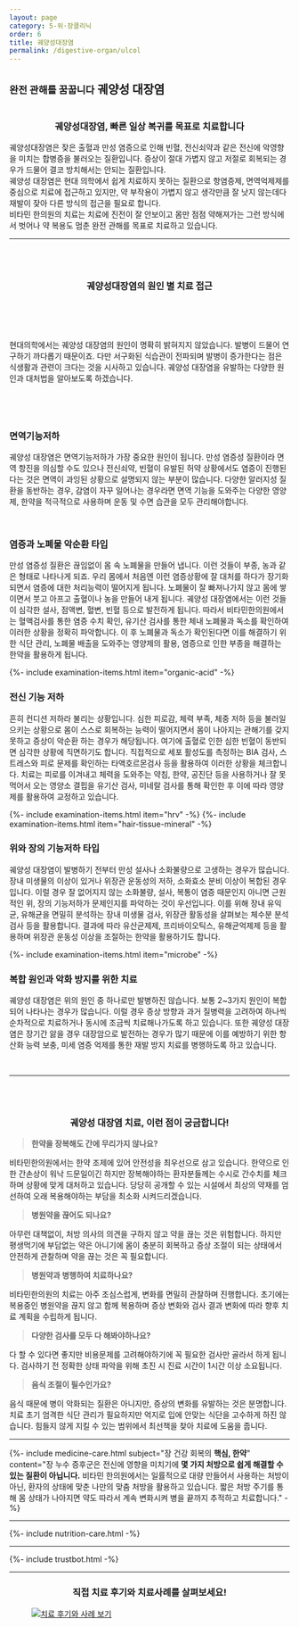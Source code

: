 ```yaml
---
layout: page
category: 5-위·장클리닉
order: 6
title: 궤양성대장염 
permalink: /digestive-organ/ulcol
---
```


<h2 class="content-heading">
  <small>완전 관해를 꿈꿉니다</small>
  <strong>궤양성 대장염</strong>
</h2>

<figure>
  <img src="/assets/20190731_03.jpg" alt="">
</figure>

<h3 style="text-align:center">궤양성대장염, 빠른 일상 복귀를 목표로 치료합니다</h3>
<p>궤양성대장염은 잦은 출혈과 만성 염증으로 인해 빈혈, 전신쇠약과 같은 전신에 악영향을 미치는 합병증을 불러오는 질환입니다. 증상이 절대 가볍지 않고 저절로 회복되는 경우가 드물어 결코 방치해서는 안되는 질환입니다.<br>
궤양성 대장염은 현대 의학에서 쉽게 치료하지 못하는 질환으로 항염증제, 면역억제제를 중심으로 치료에 접근하고 있지만, 약 부작용이 가볍지 않고 생각만큼 잘 낫지 않는데다 재발이 잦아 다른 방식의 접근을 필요로 합니다.<br>
비타민 한의원의 치료는 치료에 진전이 잘 안보이고 몸만 점점 약해져가는 그런 방식에서 벗어나 약 복용도 멈춘 완전 관해를 목표로 치료하고 있습니다.<br>
</p>

<hr>

<br><br>
<h3 style="text-align:center">궤양성대장염의 <strong>원인 별 치료 접근</strong></h3>
<br>
<figure style="position:relative; margin:25px">
  <img src="/assets/20190731_01.jpg" alt="">
</figure>
<h3></h3>
<p>현대의학에서는 궤양성 대장염의 원인이 명확히 밝혀지지 않았습니다. 발병이 드물어 연구하기 까다롭기 때문이죠. 다만 서구화된 식습관이 전파되며 발병이 증가한다는 점은 식생활과 관련이 크다는 것을 시사하고 있습니다. 궤양성 대장염을 유발하는 다양한 원인과 대처법을 알아보도록 하겠습니다.</p>
<br>
<figure style="position:relative; margin:25px">
  <img src="/assets/20190731_02.jpg" alt="">
</figure>
<h3><strong>면역기능저하</strong></h3>
<p>궤양성 대장염은 면역기능저하가 가장 중요한 원인이 됩니다. 만성 염증성 질환이라 면역 항진을 의심할 수도 있으나 전신쇠약, 빈혈이 유발된 허약 상황에서도 염증이 진행된다는 것은 면역이 과잉된 상황으로 설명되지 않는 부분이 많습니다. 다양한 알러지성 질환을 동반하는 경우, 감염이 자꾸 일어나는 경우라면 면역 기능을 도와주는 다양한 영양제, 한약을 적극적으로 사용하며 운동 및 수면 습관을 모두 관리해야합니다.</p><br>
<h3><strong>염증과 노폐물 악순환 타입</strong></h3>
<p>만성 염증성 질환은 끊임없이 몸 속 노폐물을 만들어 냅니다. 이런 것들이 부종, 농과 같은 형태로 나타나게 되죠. 우리 몸에서 처음엔 이런 염증상황에 잘 대처를 하다가 장기화되면서 염증에 대한 처리능력이 떨어지게 됩니다. 노폐물이 잘 빠져나가지 않고 몸에 쌓이면서 붓고 아프고 출혈이나 농을 만들어 내게 됩니다. 궤양성 대장염에서는 이런 것들이 심각한 설사, 점액변, 혈변, 빈혈 등으로 발전하게 됩니다. 따라서 비타민한의원에서는 혈액검사를 통한 염증 수치 확인, 유기산 검사를 통한 체내 노폐물과 독소를 확인하여 이러한 상황을 정확히 파악합니다. 이 후 노폐물과 독소가 확인된다면 이를 해결하기 위한 식단 관리, 노폐물 배출을 도와주는 영양제의 활용, 염증으로 인한 부종을 해결하는 한약을 활용하게 됩니다.</p>
{%- include examination-items.html item="organic-acid" -%}
<br>
<h3><strong>전신 기능 저하</strong></h3>
<p>흔히 컨디션 저하라 불리는 상황입니다. 심한 피로감, 체력 부족, 체중 저하 등을 불러일으키는 상황으로 몸이 스스로 회복하는 능력이 떨어지면서 몸이 나아지는 관해기를 갖지 못하고 증상이 악순환 하는 경우가 해당됩니다. 여기에 출혈로 인한 심한 빈혈이 동반되면 심각한 상황에 직면하기도 합니다. 직접적으로 세포 활성도를 측정하는 BIA 검사, 스트레스와 피로 문제를 확인하는 타액호르몬검사 등을 활용하여 이러한 상황을 체크합니다. 치료는 피로를 이겨내고 체력을 도와주는 약침, 한약, 공진단 등을 사용하거나 잘 못먹어서 오는 영양소 결핍을 유기산 검사, 미네랄 검사를 통해 확인한 후 이에 따라 영양제를 활용하여 교정하고 있습니다. </p>
{%- include examination-items.html item="hrv" -%}
{%- include examination-items.html item="hair-tissue-mineral" -%}
<br>
<h3><strong>위와 장의 기능저하 타입</strong></h3>
<p>궤양성 대장염이 발병하기 전부터 만성 설사나 소화불량으로 고생하는 경우가 많습니다. 장내 미생물의 이상이 있거나 위장관 운동성의 저하, 소화효소 분비 이상이 복합된 경우입니다. 이럴 경우 잘 없어지지 않는 소화불량, 설사, 복통이 염증 때문인지 아니면 근원적인 위, 장의 기능저하가 문제인지를 파악하는 것이 우선입니다. 이를 위해 장내 유익균, 유해균을 면밀히 분석하는 장내 미생물 검사, 위장관 활동성을 살펴보는 체수분 분석검사 등을 활용합니다. 결과에 따라 유산균제제, 프리바이오틱스, 유해균억제제 등을 활용하며 위장관 운동성 이상을 조절하는 한약을 활용하기도 합니다.</p>
{%- include examination-items.html item="microbe" -%}
<br>

<h3>복합 원인과 악화 방지를 위한 치료</h3>
<p>궤양성 대장염은 위의 원인 중 하나로만 발병하진 않습니다. 보통 2~3가지 원인이 복합되어 나타나는 경우가 많습니다. 이럴 경우 증상 방향과 과거 질병력을 고려하여 하나씩 순차적으로 치료하거나 동시에 조금씩 치료해나가도록 하고 있습니다. 또한 궤양성 대장염은 장기간 앓을 경우 대장암으로 발전하는 경우가 많기 때문에 이를 예방하기 위한 항산화 능력 보충, 미세 염증 억제를 통한 재발 방지 치료를 병행하도록 하고 있습니다.</p><br>

<hr>
<br><br>

<h3 style="text-align:center">궤양성 대장염 치료, <strong>이런 점이 궁금합니다!</strong></h3>
<div class="content-sculptpost">
  <blockquote>
    <strong>한약을 장복해도 간에 무리가지 않나요?</strong><br>
  </blockquote>
  <p>
  비타민한의원에서는 한약 조제에 있어 안전성을 최우선으로 삼고 있습니다. 한약으로 인한 간손상이 워낙 드문일이긴 하지만 장복해야하는 환자분들께는 수시로 간수치를 체크하며 상황에 맞게 대처하고 있습니다. 당당히 공개할 수 있는 시설에서 최상의 약재를 엄선하여 오래 복용해야하는 부담을 최소화 시켜드리겠습니다.
  </p>
  <blockquote>
    <strong>병원약을 끊어도 되나요?</strong><br>
  </blockquote>
  <p>
  아무런 대책없이, 처방 의사의 의견을 구하지 않고 약을 끊는 것은 위험합니다. 하지만 평생먹기에 부담없는 약은 아니기에 몸이 충분히 회복하고 증상 조절이 되는 상태에서 안전하게 관찰하며 약을 끊는 것은 꼭 필요합니다. 
  </p>
  <blockquote>
    <strong>병원약과 병행하여 치료하나요?</strong><br>
  </blockquote>
  <p>
  비타민한의원의 치료는 아주 조심스럽게, 변화를 면밀히 관찰하며 진행합니다. 초기에는 복용중인 병원약을 끊지 않고 함께 복용하며 증상 변화와 검사 결과 변화에 따라 향후 치료 계획을 수립하게 됩니다. 
  </p>
  <blockquote>
    <strong>다양한 검사를 모두 다 해봐야하나요?</strong><br>
  </blockquote>
  <p>
  다 할 수 있다면 좋지만 비용문제를 고려해야하기에 꼭 필요한 검사만 골라서 하게 됩니다. 검사하기 전 정확한 상태 파악을 위해 초진 시 진료 시간이 1시간 이상 소요됩니다.
  </p>
  <blockquote>
    <strong>음식 조절이 필수인가요?</strong><br>
  </blockquote>
  <p>
  음식 때문에 병이 악화되는 질환은 아니지만, 증상의 변화를 유발하는 것은 분명합니다. 치료 초기 엄격한 식단 관리가 필요하지만 억지로 입에 안맞는 식단을 고수하게 하진 않습니다. 힘들지 않게 지킬 수 있는 범위에서 최선책을 찾아 치료에 도움을 줍니다.
  </p>
  
</div>

<hr>

{%- include medicine-care.html subject="장 건강 회복의 <strong>핵심, 한약</strong>" content="장 누수 증후군은 전신에 영향을 미치기에 <strong>몇 가지 처방으로 쉽게 해결할 수 있는 질환이 아닙니다.</strong> 비타민 한의원에서는 일률적으로 대량 만들어서 사용하는 처방이 아닌, 환자의 상태에 맞춘 나만의 맞춤 처방을 활용하고 있습니다. 짧은 처방 주기를 통해 몸 상태가 나아지면 약도 따라서 계속 변화시켜 병을 끝까지 추적하고 치료합니다." -%}

<hr>

{%- include nutrition-care.html -%}

<hr>

{%- include trustbot.html -%}

<hr>

<h3 style="text-align:center">직접 <strong>치료 후기와 치료사례</strong>를 살펴보세요!</h3>
<figure>
  <a href="/about/review">
    <img src="/assets/img-goreview.jpg" alt="치료 후기와 사례 보기">
  </a>
</figure>

